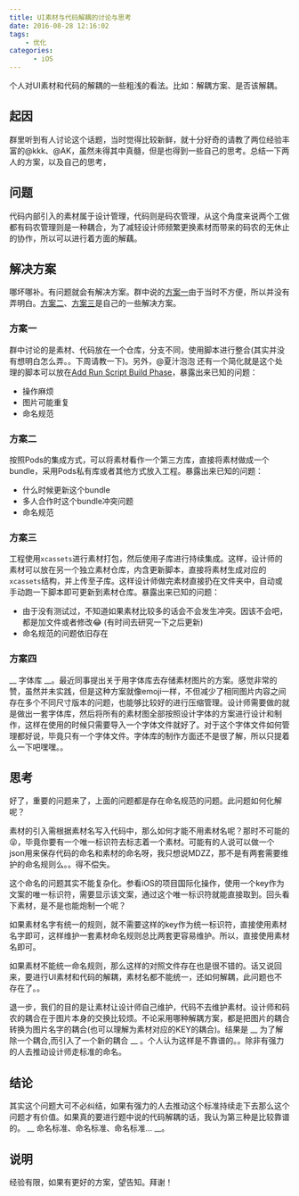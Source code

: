 ```yaml
---
title: UI素材与代码解耦的讨论与思考
date: 2016-08-28 12:16:02
tags:
    - 优化
categories:
      - iOS
---
```


个人对UI素材和代码的解耦的一些粗浅的看法。比如：解耦方案、是否该解耦。

<!--more-->

## 起因
  
  群里听到有人讨论这个话题，当时觉得比较新鲜，就十分好奇的请教了两位经验丰富的@kkk、@AK，虽然未得其中真髓，但是也得到一些自己的思考。总结一下两人的方案，以及自己的思考，
  
  
## 问题
  
  代码内部引入的素材属于设计管理，代码则是码农管理，从这个角度来说两个工做都有码农管理则是一种耦合，为了减轻设计师频繁更换素材而带来的码农的无休止的协作，所以可以进行着方面的解藕。
  
  
## 解决方案

  哪坏哪补。有问题就会有解决方案。群中说的[方案一](#方案一)由于当时不方便，所以并没有弄明白。[方案二](#方案二)、[方案三](#方案三)是自己的一些解决方案。
  
  
### <a name="方案一">方案一</a>

  群中讨论的是素材、代码放在一个仓库，分支不同，使用脚本进行整合(其实并没有想明白怎么弄。。下周请教一下)。另外，@夏汁泡泡 还有一个简化就是这个处理的脚本可以放在[Add Run Script Build Phase](https://developer.apple.com/library/ios/recipes/xcode_help-project_editor/Articles/AddingaRunScriptBuildPhase.html)，暴露出来已知的问题：
  
  - 操作麻烦
  - 图片可能重复
  - 命名规范


### <a name="方案二">方案二</a>

  按照Pods的集成方式，可以将素材看作一个第三方库，直接将素材做成一个bundle，采用Pods私有库或者其他方式放入工程。暴露出来已知的问题：
 
  - 什么时候更新这个bundle
  - 多人合作时这个bundle冲突问题
  - 命名规范


### <a name="方案三">方案三</a>

  工程使用`xcassets`进行素材打包，然后使用子库进行持续集成。这样，设计师的素材可以放在另一个独立素材仓库，内含更新脚本，直接将素材生成对应的`xcassets`结构，并上传至子库。这样设计师做完素材直接扔在文件夹中，自动或手动跑一下脚本即可更新到素材仓库。暴露出来已知的问题：
  
  - 由于没有测试过，不知道如果素材比较多的话会不会发生冲突。因该不会吧，都是加文件或者修改😂 (有时间去研究一下之后更新)
  - 命名规范的问题依旧存在
  
### <a name="方案四">方案四</a>

  __ 字体库 __。最近同事提出关于用字体库去存储素材图片的方案。感觉非常的赞，虽然并未实践，但是这种方案就像emoji一样，不但减少了相同图片内容之间存在多个不同尺寸版本的问题，也能够比较好的进行压缩管理。设计师需要做的就是做出一套字体库，然后将所有的素材图全部按照设计字体的方案进行设计和制作，这样在使用的时候只需要导入一个字体文件就好了。对于这个字体文件如何管理都好说，毕竟只有一个字体文件。字体库的制作方面还不是很了解，所以只提着么一下吧嘿嘿。。
  
  
  
## 思考

  好了，重要的问题来了，上面的问题都是存在命名规范的问题。此问题如何化解呢？
  
  素材的引入需根据素材名写入代码中，那么如何才能不用素材名呢？那时不可能的😝，毕竟你要有一个唯一标识符去标志着一个素材。可能有的人说可以做一个json用来保存代码的命名和素材的命名呀，我只想说MDZZ，那不是有两套需要维护的命名规则么。。得不偿失。
  
  这个命名的问题其实不能复杂化。参看iOS的项目国际化操作，使用一个key作为文案的唯一标识符，需要显示该文案，通过这个唯一标识符就能直接取到。回头看下素材，是不是也能炮制一个呢？
  
  如果素材名字有统一的规则，就不需要这样的key作为统一标识符，直接使用素材名字即可，这样维护一套素材命名规则总比两套更容易维护。所以，直接使用素材名即可。
  
  如果素材不能统一命名规则，那么这样的对照文件存在也是很不错的。话又说回来，要进行UI素材和代码的解耦，素材名都不能统一，还如何解耦，此问题也不存在了。。
  
  退一步，我们的目的是让素材让设计师自己维护，代码不去维护素材。设计师和码农的耦合在于图片本身的交换比较烦。不论采用哪种解耦方案，都是把图片的耦合转换为图片名字的耦合(也可以理解为素材对应的KEY的耦合)。结果是 __ 为了解除一个耦合,而引入了一个新的耦合 __ 。个人认为这样是不靠谱的。。除非有强力的人去推动设计师走标准的命名。
  
  
## 结论

  其实这个问题大可不必纠结，如果有强力的人去推动这个标准持续走下去那么这个问题才有价值。如果真的要进行题中说的代码解耦的话，我认为第三种是比较靠谱的。 __ 命名标准、命名标准、命名标准... __。
  
  
## 说明

  经验有限，如果有更好的方案，望告知。拜谢！
